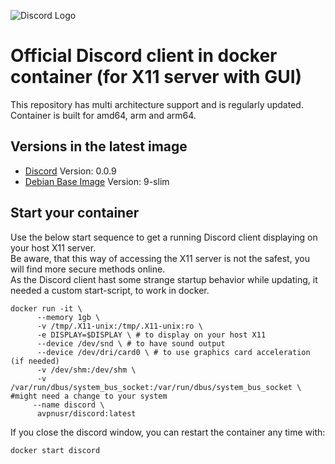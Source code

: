 ![Discord Logo](http://streamersquare.com/wp-content/uploads/2016/03/Discord-Community-Guide.png)

**Official Discord client in docker container (for X11 server with GUI)**
===

This repository has multi architecture support and is regularly updated.    
Container is built for amd64, arm and arm64.

Versions in the latest image
-----
- [Discord](https://discordapp.com/ "Discord Homepage") Version: 0.0.9
- [Debian Base Image](https://hub.docker.com/_/debian "Debian Docker Repo") Version: 9-slim

Start your container
-----
Use the below start sequence to get a running Discord client displaying on your host X11 server.    
Be aware, that this way of accessing the X11 server is not the safest, you will find more secure methods online.   
As the Discord client hast some strange startup behavior while updating, it needed a custom start-script, to work in docker.    

```
docker run -it \
      --memory 1gb \
      -v /tmp/.X11-unix:/tmp/.X11-unix:ro \
      -e DISPLAY=$DISPLAY \ # to display on your host X11
      --device /dev/snd \ # to have sound output
      --device /dev/dri/card0 \ # to use graphics card acceleration (if needed)
      -v /dev/shm:/dev/shm \ 
      -v /var/run/dbus/system_bus_socket:/var/run/dbus/system_bus_socket \ #might need a change to your system
     --name discord \
      avpnusr/discord:latest
```
   
If you close the discord window, you can restart the container any time with:     
```
docker start discord
```
